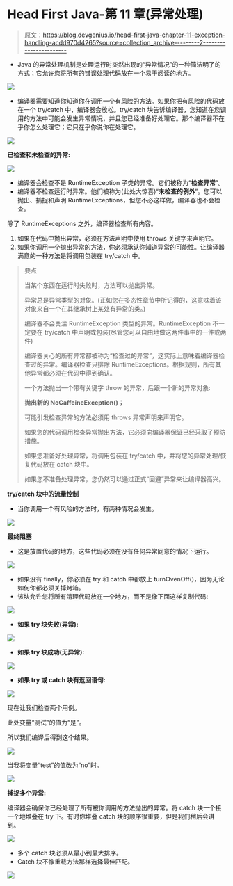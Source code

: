 # Head First Java-第 11 章(异常处理)

> 原文：<https://blog.devgenius.io/head-first-java-chapter-11-exception-handling-acdd970d4265?source=collection_archive---------2----------------------->

*   Java 的异常处理机制是处理运行时突然出现的“异常情况”的一种简洁明了的方式；它允许您将所有的错误处理代码放在一个易于阅读的地方。

![](img/ca27f821d093a39ff9d7e5b75c5c9ca5.png)

*   编译器需要知道你知道你在调用一个有风险的方法。如果你把有风险的代码放在一个 try/catch 中，编译器会放松。try/catch 块告诉编译器，您知道在您调用的方法中可能会发生异常情况，并且您已经准备好处理它。那个编译器不在乎你怎么处理它；它只在乎你说你在处理它。

![](img/3963252c09736307aa5489fa0345ecb1.png)

**已检查和未检查的异常:**

![](img/d8cbdc3805474cd1a79d500b761ffd4a.png)

*   编译器会检查不是 RuntimeException 子类的异常。它们被称为“**检查异常**”。
*   编译器不检查运行时异常。他们被称为(此处大惊喜)“**未检查的例外**”。您可以抛出、捕捉和声明 RuntimeExceptions，但您不必这样做，编译器也不会检查。

除了 RuntimeExceptions 之外，编译器检查所有内容。

1.  如果在代码中抛出异常，必须在方法声明中使用 throws 关键字来声明它。
2.  如果你调用一个抛出异常的方法，你必须承认你知道异常的可能性。让编译器满意的一种方法是将调用包装在 try/catch 中。

> 要点
> 
> 当某个东西在运行时失败时，方法可以抛出异常。
> 
> 异常总是异常类型的对象。(正如您在多态性章节中所记得的，这意味着该对象来自一个在其继承树上某处有异常的类。)
> 
> 编译器不会关注 RuntimeException 类型的异常。RuntimeException 不一定要在 try/catch 中声明或包装(尽管您可以自由地做这两件事中的一件或两件)
> 
> 编译器关心的所有异常都被称为“检查过的异常”，这实际上意味着编译器检查过的异常。编译器检查只排除 RuntimeExceptions。根据规则，所有其他异常都必须在代码中得到确认。
> 
> 一个方法抛出一个带有关键字 throw 的异常，后跟一个新的异常对象:
> 
> **抛出新的 NoCaffeineException()；**
> 
> 可能引发检查异常的方法必须用 throws 异常声明来声明它。
> 
> 如果您的代码调用检查异常抛出方法，它必须向编译器保证已经采取了预防措施。
> 
> 如果您准备好处理异常，将调用包装在 try/catch 中，并将您的异常处理/恢复代码放在 catch 块中。
> 
> 如果您不准备处理异常，您仍然可以通过正式“回避”异常来让编译器高兴。

**try/catch 块中的流量控制**

*   当你调用一个有风险的方法时，有两种情况会发生。

![](img/25a4a5c12e77f797090d47f57cfb9942.png)

**最终阻塞**

*   这是放置代码的地方，这些代码必须在没有任何异常同意的情况下运行。

![](img/56f826d929153423c9d61250eea50e92.png)

*   如果没有 finally，你必须在 try 和 catch 中都放上 turnOvenOff()，因为无论如何你都必须关掉烤箱。
*   该块允许您将所有清理代码放在一个地方，而不是像下面这样复制代码:

![](img/3e35b7c00a18a1ad69209da46c1cad99.png)

*   **如果 try 块失败(异常):**

![](img/2707347bad3f1f1e81d003769509f068.png)

*   **如果 try 块成功(无异常):**

![](img/ebdac18cf8c8f3b73ff61f1d42415b51.png)

*   **如果 try 或 catch 块有返回语句:**

![](img/2a54975cc7c18b16abe5ea1e21b56dc9.png)

现在让我们检查两个用例。

此处变量“测试”的值为“是”。

所以我们编译后得到这个结果。

![](img/dea171ac0b560f6c180a28abd99f6440.png)

当我将变量“test”的值改为“no”时。

![](img/f722ea5ebf4c36f4531756b7d8f6dba6.png)

**捕捉多个异常:**

编译器会确保你已经处理了所有被你调用的方法抛出的异常。将 catch 块一个接一个地堆叠在 try 下。有时你堆叠 catch 块的顺序很重要，但是我们稍后会讲到。

![](img/64d8d96111c70d30eaab3abde5d4acda.png)

*   多个 catch 块必须从最小到最大排序。
*   Catch 块不像重载方法那样选择最佳匹配。

![](img/3388dc66e0ee5f182c754fe606dd78cc.png)